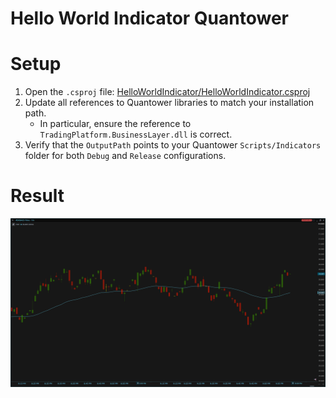 # Hello World Indicator Quantower

# Setup

1. Open the `.csproj` file: [HelloWorldIndicator/HelloWorldIndicator.csproj](./HelloWorldIndicator/HelloWorldIndicator.csproj)
2. Update all references to Quantower libraries to match your installation path.
   - In particular, ensure the reference to `TradingPlatform.BusinessLayer.dll` is correct.
3. Verify that the `OutputPath` points to your Quantower `Scripts/Indicators` folder for both `Debug` and `Release` configurations.

# Result

![Hello World Indicator Quantower Preview Image](.github/assets/image.png)
